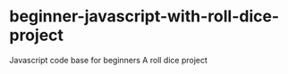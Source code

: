 # beginner-javascript-with-roll-dice-project
Javascript code base for beginners
A roll dice project
